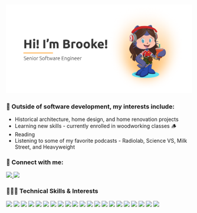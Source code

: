 ![](./Assets/octocat-banner.png)

### 🔭 Outside of software development, my interests include: 
- Historical architecture, home design, and home renovation projects
- Learning new skills - currently enrolled in woodworking classes 🪵
- Reading
- Listening to some of my favorite podcasts - Radiolab, Science VS, Milk Street, and Heavyweight


### 🤝 Connect with me:

<a href="https://www.linkedin.com/in/brookegorbandt/">
<img src="https://img.shields.io/badge/LinkedIn-0077B5?style=for-the-badge&logo=linkedin&logoColor=white">
</a> <a href="https://www.linkedin.com/in/brookegorbandt/">
<img src="https://img.shields.io/badge/Instagram-E4405F?style=for-the-badge&logo=instagram&logoColor=white">
</a>

### 👩🏻‍💻 Technical Skills & Interests

<img src="https://img.shields.io/badge/GIT-E44C30?style=for-the-badge&logo=git&logoColor=white"> <img src="https://img.shields.io/badge/iTerm2-000000?style=for-the-badge&logo=iterm2&logoColor=white"> <img src="https://img.shields.io/badge/MongoDB-4EA94B?style=for-the-badge&logo=mongodb&logoColor=white"> <img src="	https://img.shields.io/badge/PostgreSQL-316192?style=for-the-badge&logo=postgresql&logoColor=white"> <img src="https://img.shields.io/badge/redis-%23DD0031.svg?&style=for-the-badge&logo=redis&logoColor=white"> <img src="https://img.shields.io/badge/Docker-2CA5E0?style=for-the-badge&logo=docker&logoColor=white"> <img src="https://img.shields.io/badge/Express%20js-000000?style=for-the-badge&logo=express&logoColor=white"> <img src="https://img.shields.io/badge/Insomnia-5849be?style=for-the-badge&logo=Insomnia&logoColor=white"> <img src="https://img.shields.io/badge/Postman-FF6C37?style=for-the-badge&logo=Postman&logoColor=white"> <img src="https://img.shields.io/badge/JWT-000000?style=for-the-badge&logo=JSON%20web%20tokens&logoColor=white"> <img src="https://img.shields.io/badge/kubernetes-326ce5.svg?&style=for-the-badge&logo=kubernetes&logoColor=white"> <img src="	https://img.shields.io/badge/Node%20js-339933?style=for-the-badge&logo=nodedotjs&logoColor=white"> <img src="https://img.shields.io/badge/npm-CB3837?style=for-the-badge&logo=npm&logoColor=white"> <img src="	https://img.shields.io/badge/nuxt%20js-00C58E?style=for-the-badge&logo=nuxtdotjs&logoColor=white"> <img src="https://img.shields.io/badge/Tailwind_CSS-38B2AC?style=for-the-badge&logo=tailwind-css&logoColor=white"> <img src="https://img.shields.io/badge/Vue%20js-35495E?style=for-the-badge&logo=vuedotjs&logoColor=4FC08D"> <img src="https://img.shields.io/badge/C%23-239120?style=for-the-badge&logo=csharp&logoColor=white"> <img src="https://img.shields.io/badge/JavaScript-323330?style=for-the-badge&logo=javascript&logoColor=F7DF1E"> <img src="https://img.shields.io/badge/json-5E5C5C?style=for-the-badge&logo=json&logoColor=white"> <img src="https://img.shields.io/badge/kotlin-%237F52FF.svg?style=for-the-badge&logo=kotlin&logoColor=white"> <img src="https://img.shields.io/badge/Swift-FA7343?style=for-the-badge&logo=swift&logoColor=white">







<!--
**Bagorb01/Bagorb01** is a ✨ _special_ ✨ repository because its `README.md` (this file) appears on your GitHub profile.

Here are some ideas to get you started:

- 🔭 I’m currently working on ...
- 🌱 I’m currently learning ...
- 👯 I’m looking to collaborate on ...
- 🤔 I’m looking for help with ...
- 💬 Ask me about ...
- 📫 How to reach me: ...
- 😄 Pronouns: ...
- ⚡ Fun fact: ...
-->
